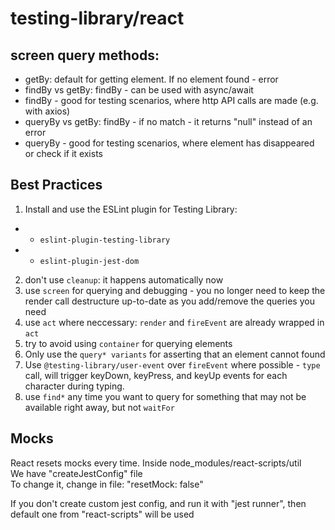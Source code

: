 # testing-library/react

## screen query methods:

- getBy: default for getting element. If no element found - error
- findBy vs getBy: findBy - can be used with async/await
- findBy - good for testing scenarios, where http API calls are made (e.g. with axios)
- queryBy vs getBy: findBy - if no match - it returns "null" instead of an error
- queryBy - good for testing scenarios, where element has disappeared or check if it exists


## Best Practices
1.  Install and use the ESLint plugin for Testing Library: 
-  - `eslint-plugin-testing-library`
-  - `eslint-plugin-jest-dom`
2.  don't use `cleanup`: it happens automatically now
3. use `screen` for querying and debugging - you no longer need to keep the render call destructure up-to-date as you add/remove the queries you need
4. use `act` where neccessary: `render` and `fireEvent` are already wrapped in `act`
5. try to avoid using `container` for querying elements
6. Only use the `query* variants` for asserting that an element cannot found
7. Use `@testing-library/user-event` over `fireEvent` where possible - `type` call, will trigger keyDown, keyPress, and keyUp events for each character during typing.
8. use `find*` any time you want to query for something that may not be available right away, but not `waitFor`

## Mocks
React resets mocks every time. Inside node_modules/react-scripts/util  
We have "createJestConfig" file  
To change it, change in file: "resetMock: false"

If you don't create custom jest config, and run it with "jest runner",
then default one from "react-scripts" will be used
